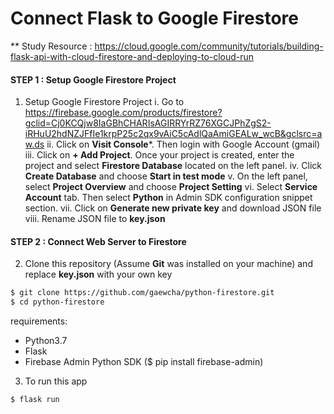 # Connect Flask to Google Firestore

** Study Resource : https://cloud.google.com/community/tutorials/building-flask-api-with-cloud-firestore-and-deploying-to-cloud-run

#### STEP 1 : Setup Google Firestore Project
1. Setup Google Firestore Project
i. Go to https://firebase.google.com/products/firestore?gclid=Cj0KCQjw8IaGBhCHARIsAGIRRYrRZ76XGCJPhZgS2-iRHuU2hdNZJFfIe1krpP25c2qx9vAiC5cAdlQaAmiGEALw_wcB&gclsrc=aw.ds
ii. Click on **Visit Console***. Then login with Google Account (gmail)
iii. Click on **+ Add Project**. Once your project is created, enter the project and select **Firestore Database** located on the left panel.
iv. Click **Create Database** and choose **Start in test mode**
v. On the left panel, select **Project Overview** and choose **Project Setting**
vi. Select **Service Account** tab. Then select **Python** in Admin SDK configuration snippet section.
vii. Click on **Generate new private key** and download JSON file
viii. Rename JSON file to **key.json**

#### STEP 2 : Connect Web Server to Firestore
2. Clone this repository (Assume **Git** was installed on your machine) and replace **key.json** with your own key
```sh
$ git clone https://github.com/gaewcha/python-firestore.git
$ cd python-firestore
```
  requirements:
  - Python3.7
  - Flask
  - Firebase Admin Python SDK  ($ pip install firebase-admin)

3. To run this app
```sh
$ flask run
```
